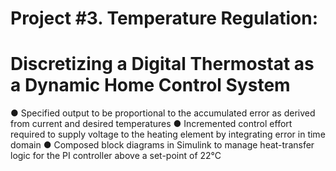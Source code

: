 # Project #3. Temperature Regulation:
# Discretizing a Digital Thermostat as a Dynamic Home Control System

● Specified output to be proportional to the accumulated error as derived from current and desired temperatures
● Incremented control effort required to supply voltage to the heating element by integrating error in time domain
● Composed block diagrams in Simulink to manage heat-transfer logic for the PI controller above a set-point of 22°C
